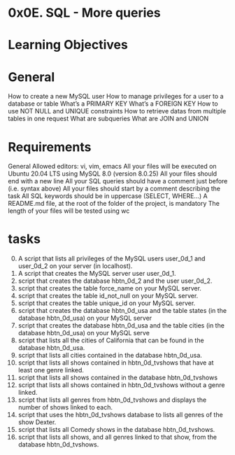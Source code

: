 # 0x0E. SQL - More queries

# Learning Objectives
# General
How to create a new MySQL user
How to manage privileges for a user to a database or table
What’s a PRIMARY KEY
What’s a FOREIGN KEY
How to use NOT NULL and UNIQUE constraints
How to retrieve datas from multiple tables in one request
What are subqueries
What are JOIN and UNION

# Requirements
General
Allowed editors: vi, vim, emacs
All your files will be executed on Ubuntu 20.04 LTS using MySQL 8.0 (version 8.0.25)
All your files should end with a new line
All your SQL queries should have a comment just before (i.e. syntax above)
All your files should start by a comment describing the task
All SQL keywords should be in uppercase (SELECT, WHERE…)
A README.md file, at the root of the folder of the project, is mandatory
The length of your files will be tested using wc

# tasks
0. A script that lists all privileges of the MySQL users user_0d_1 and user_0d_2 on your server (in localhost).
1. A script that creates the MySQL server user user_0d_1.
2. script that creates the database hbtn_0d_2 and the user user_0d_2.
3. script that creates the table force_name on your MySQL server.
4. script that creates the table id_not_null on your MySQL server.
5. script that creates the table unique_id on your MySQL server.
6. script that creates the database hbtn_0d_usa and the table states (in the database hbtn_0d_usa) on your MySQL server
7. script that creates the database hbtn_0d_usa and the table cities (in the database hbtn_0d_usa) on your MySQL serve
8. script that lists all the cities of California that can be found in the database hbtn_0d_usa.
9. script that lists all cities contained in the database hbtn_0d_usa.
10. script that lists all shows contained in hbtn_0d_tvshows that have at least one genre linked.
11. script that lists all shows contained in the database hbtn_0d_tvshows
12. script that lists all shows contained in hbtn_0d_tvshows without a genre linked.
13. script that lists all genres from hbtn_0d_tvshows and displays the number of shows linked to each.
14. script that uses the hbtn_0d_tvshows database to lists all genres of the show Dexter.
15. script that lists all Comedy shows in the database hbtn_0d_tvshows.
16. script that lists all shows, and all genres linked to that show, from the database hbtn_0d_tvshows.
